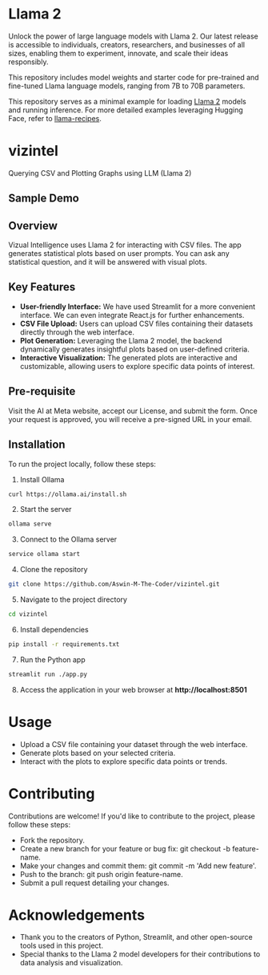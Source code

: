 # Llama 2

Unlock the power of large language models with Llama 2. Our latest release is accessible to individuals, creators, researchers, and businesses of all sizes, enabling them to experiment, innovate, and scale their ideas responsibly.

This repository includes model weights and starter code for pre-trained and fine-tuned Llama language models, ranging from 7B to 70B parameters.

This repository serves as a minimal example for loading [Llama 2](https://ai.meta.com/research/publications/llama-2-open-foundation-and-fine-tuned-chat-models/) models and running inference. For more detailed examples leveraging Hugging Face, refer to [llama-recipes](https://github.com/facebookresearch/llama-recipes/).

# vizintel

Querying CSV and Plotting Graphs using LLM (Llama 2)

## Sample Demo

## Overview

Vizual Intelligence uses Llama 2 for interacting with CSV files. The app generates statistical plots based on user prompts. You can ask any statistical question, and it will be answered with visual plots.

## Key Features

- **User-friendly Interface:** We have used Streamlit for a more convenient interface. We can even integrate React.js for further enhancements.
- **CSV File Upload:** Users can upload CSV files containing their datasets directly through the web interface.
- **Plot Generation:** Leveraging the Llama 2 model, the backend dynamically generates insightful plots based on user-defined criteria.
- **Interactive Visualization:** The generated plots are interactive and customizable, allowing users to explore specific data points of interest.

## Pre-requisite

Visit the AI at Meta website, accept our License, and submit the form. Once your request is approved, you will receive a pre-signed URL in your email.

## Installation

To run the project locally, follow these steps:

1. Install Ollama
```bash
curl https://ollama.ai/install.sh
```
2. Start the server
```bash
ollama serve
```
3. Connect to the Ollama server
```bash
service ollama start
```
4. Clone the repository
```bash
git clone https://github.com/Aswin-M-The-Coder/vizintel.git
```
5. Navigate to the project directory
```bash
cd vizintel
```
6. Install dependencies
```bash
pip install -r requirements.txt
```
7. Run the Python app
```bash
streamlit run ./app.py
```
8. Access the application in your web browser at **http://localhost:8501**

# Usage
- Upload a CSV file containing your dataset through the web interface.
- Generate plots based on your selected criteria.
- Interact with the plots to explore specific data points or trends.

# Contributing
Contributions are welcome! If you'd like to contribute to the project, please follow these steps:

- Fork the repository.
- Create a new branch for your feature or bug fix: git checkout -b feature-name.
- Make your changes and commit them: git commit -m 'Add new feature'.
- Push to the branch: git push origin feature-name.
- Submit a pull request detailing your changes.

# Acknowledgements
- Thank you to the creators of Python, Streamlit, and other open-source tools used in this project.
- Special thanks to the Llama 2 model developers for their contributions to data analysis and visualization.
